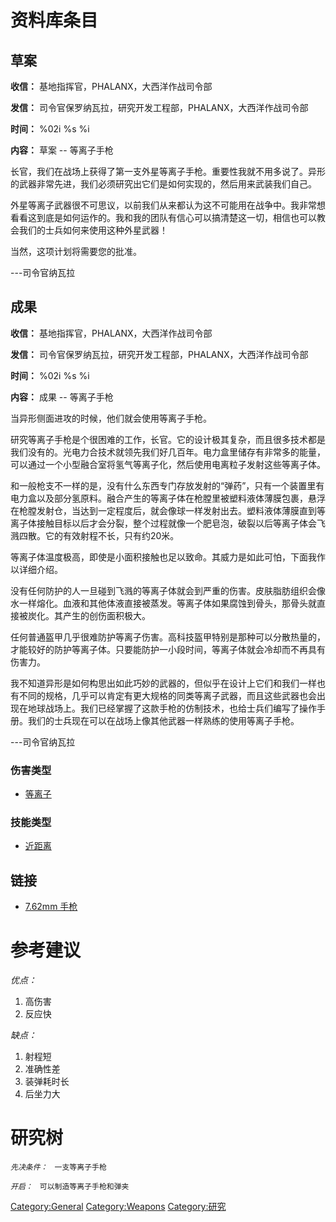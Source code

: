 # 资料库条目

## 草案

**收信：** 基地指挥官，PHALANX，大西洋作战司令部

**发信：** 司令官保罗纳瓦拉，研究开发工程部，PHALANX，大西洋作战司令部

**时间：** %02i %s %i

**内容：** 草案 -- 等离子手枪

长官，我们在战场上获得了第一支外星等离子手枪。重要性我就不用多说了。异形的武器非常先进，我们必须研究出它们是如何实现的，然后用来武装我们自己。

外星等离子武器很不可思议，以前我们从来都认为这不可能用在战争中。我非常想看看这到底是如何运作的。我和我的团队有信心可以搞清楚这一切，相信也可以教会我们的士兵如何来使用这种外星武器！

当然，这项计划将需要您的批准。

---司令官纳瓦拉

## 成果

**收信：** 基地指挥官，PHALANX，大西洋作战司令部

**发信：** 司令官保罗纳瓦拉，研究开发工程部，PHALANX，大西洋作战司令部

**时间：** %02i %s %i

**内容：** 成果 -- 等离子手枪

当异形侧面进攻的时候，他们就会使用等离子手枪。

研究等离子手枪是个很困难的工作，长官。它的设计极其复杂，而且很多技术都是我们没有的。光电力合技术就领先我们好几百年。电力盒里储存有非常多的能量，可以通过一个小型融合室将氢气等离子化，然后使用电离粒子发射这些等离子体。

和一般枪支不一样的是，没有什么东西专门存放发射的“弹药”，只有一个装置里有电力盒以及部分氢原料。融合产生的等离子体在枪膛里被塑料液体薄膜包裹，悬浮在枪膛发射仓，当达到一定程度后，就会像球一样发射出去。塑料液体薄膜直到等离子体接触目标以后才会分裂，整个过程就像一个肥皂泡，破裂以后等离子体会飞溅四散。它的有效射程不长，只有约20米。

等离子体温度极高，即使是小面积接触也足以致命。其威力是如此可怕，下面我作以详细介绍。

没有任何防护的人一旦碰到飞溅的等离子体就会到严重的伤害。皮肤脂肪组织会像水一样熔化。血液和其他体液直接被蒸发。等离子体如果腐蚀到骨头，那骨头就直接被炭化。其产生的创伤面积极大。

任何普通盔甲几乎很难防护等离子伤害。高科技盔甲特别是那种可以分散热量的，才能较好的防护等离子体。只要能防护一小段时间，等离子体就会冷却而不再具有伤害力。

我不知道异形是如何构思出如此巧妙的武器的，但似乎在设计上它们和我们一样也有不同的规格，几乎可以肯定有更大规格的同类等离子武器，而且这些武器也会出现在地球战场上。我们已经掌握了这款手枪的仿制技术，也给士兵们编写了操作手册。我们的士兵现在可以在战场上像其他武器一样熟练的使用等离子手枪。

---司令官纳瓦拉

### 伤害类型

- [等离子](伤害#等离子 "wikilink")

### 技能类型

- [近距离](技能#近距离 "wikilink")

## 链接

- [7.62mm 手枪](装备/7.62mm_手枪 "wikilink")

# 参考建议

*优点：*

1.  高伤害
2.  反应快

*缺点：*

1.  射程短
2.  准确性差
3.  装弹耗时长
4.  后坐力大

# 研究树

*`先决条件：`*
` 一支等离子手枪`

*`开启：`*
` 可以制造等离子手枪和弹夹`

[Category:General](Category:General "wikilink")
[Category:Weapons](Category:Weapons "wikilink")
[Category:研究](Category:研究 "wikilink")